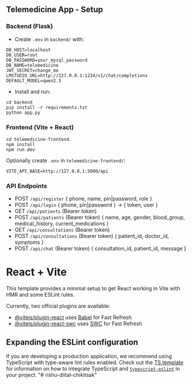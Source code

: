 ## Telemedicine App - Setup

### Backend (Flask)
- Create `.env` in `backend/` with:
```
DB_HOST=localhost
DB_USER=root
DB_PASSWORD=your_mysql_password
DB_NAME=telemedicine
JWT_SECRET=change_me
LMSTUDIO_URL=http://127.0.0.1:1234/v1/chat/completions
DEFAULT_MODEL=qwen2.5
```
- Install and run:
```
cd backend
pip install -r requirements.txt
python app.py
```

### Frontend (Vite + React)
```
cd telemedicine-frontend
npm install
npm run dev
```
Optionally create `.env` in `telemedicine-frontend/`:
```
VITE_API_BASE=http://127.0.0.1:5000/api
```

### API Endpoints
- POST `/api/register` { phone, name, pin|password, role }
- POST `/api/login` { phone, pin|password } → { token, user }
- GET `/api/patients` (Bearer token)
- POST `/api/patients` (Bearer token) { name, age, gender, blood_group, medical_history, current_medications }
- GET `/api/consultations` (Bearer token)
- POST `/api/consultations` (Bearer token) { patient_id, doctor_id, symptoms }
- POST `/api/chat` (Bearer token) { consultation_id, patient_id, message }

# React + Vite

This template provides a minimal setup to get React working in Vite with HMR and some ESLint rules.

Currently, two official plugins are available:

- [@vitejs/plugin-react](https://github.com/vitejs/vite-plugin-react/blob/main/packages/plugin-react) uses [Babel](https://babeljs.io/) for Fast Refresh
- [@vitejs/plugin-react-swc](https://github.com/vitejs/vite-plugin-react/blob/main/packages/plugin-react-swc) uses [SWC](https://swc.rs/) for Fast Refresh

## Expanding the ESLint configuration

If you are developing a production application, we recommend using TypeScript with type-aware lint rules enabled. Check out the [TS template](https://github.com/vitejs/vite/tree/main/packages/create-vite/template-react-ts) for information on how to integrate TypeScript and [`typescript-eslint`](https://typescript-eslint.io) in your project.
"# rishu-diital-chikitsak" 
